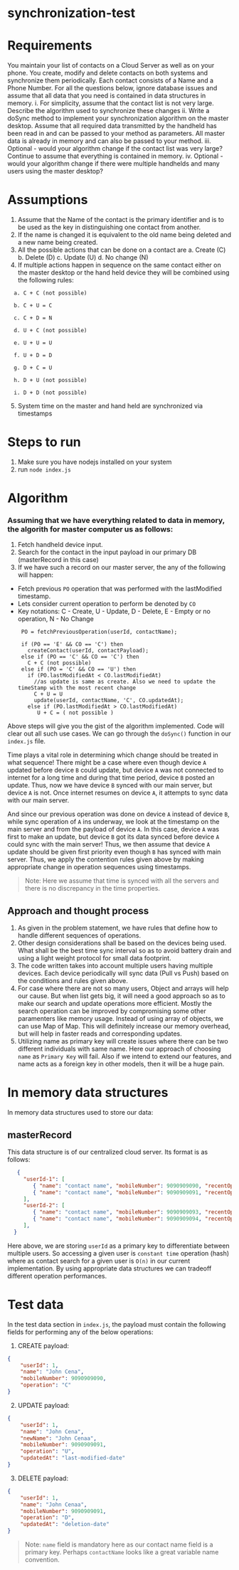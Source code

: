 # synchronization-test

# Requirements

You maintain your list of contacts on a Cloud Server as well as on your phone.
You create, modify and delete contacts on both systems and synchronize them
periodically.
Each contact consists of a Name and a Phone Number.
For all the questions below, ignore database issues and assume that all data that you
need is contained in data structures in memory.
i. For simplicity, assume that the contact list is not very large. Describe the
algorithm used to synchronize these changes
ii. Write a doSync method to implement your synchronization algorithm on the
master desktop. Assume that all required data transmitted by the handheld
has been read in and can be passed to your method as parameters. All
master data is already in memory and can also be passed to your method.
iii. Optional - would your algorithm change if the contact list was very large?
Continue to assume that everything is contained in memory.
iv. Optional - would your algorithm change if there were multiple handhelds and
many users using the master desktop?

# Assumptions

1. Assume that the Name of the contact is the primary identifier and is to be
used as the key in distinguishing one contact from another.
2. If the name is changed it is equivalent to the old name being deleted and a
new name being created.
3. All the possible actions that can be done on a contact are
a. Create (C)
b. Delete (D)
c. Update (U)
d. No change (N)
4. If multiple actions happen in sequence on the same contact either on the
master desktop or the hand held device they will be combined using the
following rules:

```
  a. C + C (not possible)

  b. C + U = C

  c. C + D = N

  d. U + C (not possible)

  e. U + U = U

  f. U + D = D

  g. D + C = U

  h. D + U (not possible)

  i. D + D (not possible)
```

5. System time on the master and hand held are synchronized via timestamps

# Steps to run

1. Make sure you have nodejs installed on your system
2. run `node index.js`

# Algorithm

### Assuming that we have everything related to data in memory, the algorith for master computer us as follows:

1. Fetch handheld device input.
2. Search for the contact in the input payload in our primary DB (masterRecord in this case)
3. If we have such a record on our master server, the any of the following will happen:
  - Fetch previous `PO` operation that was performed with the lastModified timestamp.
  - Lets consider current operation to perform be denoted by `CO`
  - Key notations: C - Create, U - Update, D - Delete, E - Empty or no operation, N - No Change
     ```
      PO = fetchPreviousOperation(userId, contactName);

      if (PO == 'E' && CO == 'C') then
        createContact(userId, contactPayload);
      else if (PO == 'C' && CO == 'C') then
        C + C (not possible)
      else if (PO = 'C' && CO == 'U') then
        if (PO.lastModifiedAt < CO.lastModifiedAt)
          //as update is same as create. Also we need to update the timeStamp with the most recent change
          C + U = U
          update(userId, contactName, 'C', CO.updatedAt); 
        else if (PO.lastModifiedAt > CO.lastModifiedAt)
           U + C = ( not possible )
     ```
Above steps will give you the gist of the algorithm implemented. Code will clear out all such use cases.
We can go through the `doSync()` function in our `index.js` file.

Time plays a vital role in determining which change should be treated in what sequence! There might be a case where even though device `A` updated before device `B` could update, but device `A` was not connected to internet for a long time and during that time period, device `B` posted an update. Thus, now we have device `B` synced with our main server, but device `A` is not. Once internet resumes on device `A`, it attempts to sync data with our main server.

And since our previous operation was done on device `A` instead of device `B`, while sync operation of `A` ins underway, we look at the timestamp on the main server and from the payload of device `A`. In this case, device `A` was first to make an update, but device `B` got its data synced before device `A` could sync with the main server! Thus, we then assume that device `A` update should be given first priority even though `B` has synced with main server. Thus, we apply the contention rules given above by making appropriate change in operation sequences using timestamps.

> Note: Here we assume that time is synced with all the servers and there is no discrepancy in the time properties.

## Approach and thought process

1. As given in the problem statement, we have rules that define how to handle different sequences of operations.
2. Other design considerations shall be based on the devices being used. What shall be the best time sync interval so as to avoid battery drain and using a light weight protocol for small data footprint.
3. The code written takes into account multiple users having multiple devices. Each device periodically will sync data (Pull vs Push) based on the conditions and rules given above.
4. For case where there are not so many users, Object and arrays will help our cause. But when list gets big, it will need a good approach so as to make our search and update operations more efficient. Mostly the search operation can be improved by compromising some other paramenters like memory usage. Instead of using array of objects, we can use Map of Map. This will definitely increase our memory overhead, but will help in faster reads and corresponding updates.
5. Utilizing name as primary key will create issues where there can be two different individuals with same name. Here our approach of choosing `name` as `Primary Key` will fail. Also if we intend to extend our features, and name acts as a foreign key in other models, then it will be a huge pain.

# In memory data structures

In memory data structures used to store our data:

## masterRecord

This data structure is of our centralized cloud server. Its format is as follows:

```json
   {
     "userId-1": [
        { "name": "contact name", "mobileNumber": 9090909090, "recentOperation": "C", "createdAt": "", "updatedAt": "" },
        { "name": "contact name", "mobileNumber": 9090909091, "recentOperation": "U", "createdAt": "", "updatedAt": "" }
     ],
     "userId-2": [
        { "name": "contact name", "mobileNumber": 9090909093, "recentOperation": "C", "createdAt": "", "updatedAt": "" },
        { "name": "contact name", "mobileNumber": 9090909094, "recentOperation": "U", "createdAt": "", "updatedAt": "" }
     ],  
  }
```

Here above, we are storing `userId` as a primary key to differentiate between multiple users. So accessing a given user is `constant time` operation (hash) where as contact search for a given user is `O(n)` in our current implementation. By using appropriate data structures we can tradeoff different operation performances.


# Test data

In the test data section in `index.js`, the payload must contain the following fields for performing any of the below operations:

1. CREATE payload: 

```json
{
    "userId": 1,
    "name": "John Cena",
    "mobileNumber": 9090909090,
    "operation": "C"
}
```

2. UPDATE payload:

```json
{
    "userId": 1,
    "name": "John Cena",
    "newName": "John Cenaa",
    "mobileNumber": 9090909091,
    "operation": "U",
    "updatedAt": "last-modified-date"
}
```

3. DELETE payload: 

```json
{
    "userId": 1,
    "name": "John Cenaa",
    "mobileNumber": 9090909091,
    "operation": "D",
    "updatedAt": "deletion-date"
}
```

> Note: `name` field is mandatory here as our contact name field is a primary key. Perhaps `contactName` looks like a great variable name convention.
